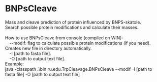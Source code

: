 # BNPsCleave<br />
Mass and cleave prediction of protein influenced by BNPS-skatole.<br />
Search possible protein modifications and calculate their masses.<br />
<br />
How to use BNPsCleave from console (compiled on WIN):<br />
&emsp;--modif: flag to calculate possible protein modifications (if you need). Creates new file in directory automatically.<br />
&emsp;-I [path to fasta file].<br />
&emsp;-O [path to output text file].<br />
Example:<br />
java -classpath .\bin ru.edu.TrpCleavage.BNPsCleave --modif -I [path to fasta file] -O [path to output text file]<br />
